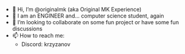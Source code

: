 - 👋 Hi, I’m @originalmk (aka Original MK Experience)
- 👀 I am an ENGINEER and... computer science student, again
- 💞️ I’m looking to collaborate on some fun project or have some fun discussions
- 📫 How to reach me:
  - Discord: krzyzanov

